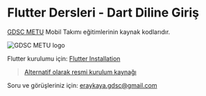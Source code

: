 # Flutter Dersleri - Dart Diline Giriş

[GDSC METU](https://gdsc.community.dev/middle-east-technical-university-cankaya-ankara-turkiye/) Mobil Takımı eğitimlerinin kaynak kodlarıdır. 

![GDSC METU logo](https://res.cloudinary.com/startup-grind/image/upload/c_fill,dpr_2.0,f_auto,g_center,h_1080,q_100,w_1080/v1/gcs/platform-data-dsc/chapter_banners/GDSC%20Middle%20East%20Technical%20University%20vertical%20color.png)

Flutter kurulumu için: [Flutter Installation](https://www.canva.com/design/DAGTRC1pivw/foodhuz17TdNWYEWlgAlig/edit?utm_content=DAGTRC1pivw&utm_campaign=designshare&utm_medium=link2&utm_source=sharebutton)
> [Alternatif olarak resmi kurulum kaynağı](https://docs.flutter.dev/get-started/install) 

Soru ve görüşleriniz için: eraykaya.gdsc@gmail.com
